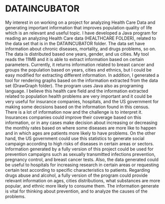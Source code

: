 # DATAINCUBATOR
My interest in on working on a project for analyzing Health Care Data and generating important information that improves population quality of life which is an relevant and useful topic.
I have developed a Java program for reading an analyzing Health Care data (HEALTHCARE FOLDER), related to the data set that is in the DATAINCUBATOR folder. The data set have information about chronic diseases, mortality, and drugs problems, so on. The data is distributed based one years, gender, and us cities. My tool reads the 11MB and it is able to extract information based on certain parameters. Currently, it returns information related to breast cancer and groups the population based on years, cities and ethnics, but I could be easy modified for extracting different information. In addition, I generated a tool for rendering graphs based on the information extracted from the data set (DrawGraph folder). The program uses Java also as programing language.
I believe this health care field and the information extracted related to population health problems are very important and it could be very useful for insurance companies, hospitals, and the US government for making some decisions based on the information found in this census. There is a lot of information now and the challenge is to interpret it. Insurances companies could improve their coverage based on this information, or in any cases make decision about increasing or decreasing the monthly rates based on where some diseases are more like to happen and in which ages are patients more likely to have problems. On the other hand, the US government could use this statistics to generate social campaign according to high risks of diseases in certain areas or sectors. Information generated by a fully version of this project could be used for prevention campaigns such as sexually transmitted infections prevention, pregnancy control, and breast cancer tests. Also, the data generated could be useful to hospitals for increasing research in certain areas or requesting certain test according to specific characteristics to patients. 
Regarding drugs abuse and alcohol, a fully version of the program could provide relevant information on ages, cities distributions, what substances are more popular, and ethnic more likely to consume them. The information generate is vital for thinking about prevention, and to analyze the causes of the problems. 

